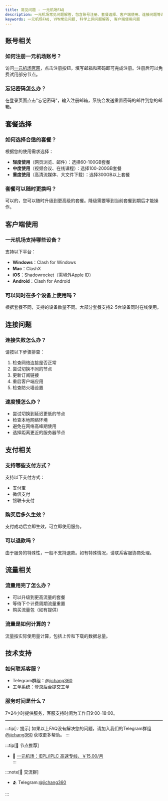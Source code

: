 ```yaml
---
title: 常见问题 - 一元机场FAQ
description: 一元机场常见问题解答，包含账号注册、套餐选择、客户端使用、连接问题等详细解答。
keywords: 一元机场FAQ, VPN常见问题, 科学上网问题解答, 客户端使用问题
---
```



## 账号相关

### 如何注册一元机场账号？
访问[一元机场官网](https://a.suola.link/1yuan)，点击注册按钮，填写邮箱和密码即可完成注册。注册后可以免费试用部分节点。

### 忘记密码怎么办？
在登录页面点击"忘记密码"，输入注册邮箱，系统会发送重置密码的邮件到您的邮箱。

## 套餐选择

### 如何选择合适的套餐？
根据您的使用需求选择：
- **轻度使用**（网页浏览、邮件）：选择60-100GB套餐
- **中度使用**（视频会议、在线课程）：选择100-200GB套餐  
- **重度使用**（高清流媒体、大文件下载）：选择300GB以上套餐

### 套餐可以随时更换吗？
可以的，您可以随时升级到更高级的套餐。降级需要等到当前套餐到期后才能操作。

## 客户端使用

### 一元机场支持哪些设备？
支持以下平台：
- **Windows**：Clash for Windows
- **Mac**：ClashX
- **iOS**：Shadowrocket（需境外Apple ID）
- **Android**：Clash for Android

### 可以同时在多个设备上使用吗？
根据套餐不同，支持的设备数量不同。大部分套餐支持2-5台设备同时在线使用。

## 连接问题

### 连接失败怎么办？
请按以下步骤排查：
1. 检查网络连接是否正常
2. 尝试切换不同的节点
3. 更新订阅链接
4. 重启客户端应用
5. 检查防火墙设置

### 速度慢怎么办？
- 尝试切换到延迟更低的节点
- 检查本地网络环境
- 避免在网络高峰期使用
- 选择距离更近的服务器节点

## 支付相关

### 支持哪些支付方式？
支持以下支付方式：
- 支付宝
- 微信支付
- 银联卡支付

### 购买后多久生效？
支付成功后立即生效，可立即使用服务。

### 可以退款吗？
由于服务的特殊性，一般不支持退款。如有特殊情况，请联系客服协商处理。

## 流量相关

### 流量用完了怎么办？
- 可以升级到更高流量的套餐
- 等待下个计费周期流量重置
- 购买流量包（如有提供）

### 流量是如何计算的？
流量按实际使用量计算，包括上传和下载的数据总量。

## 技术支持

### 如何联系客服？
- Telegram群组：[@jichang360](https://t.me/jichang360)
- 工单系统：登录后台提交工单

### 服务时间是什么？
7×24小时提供服务，客服支持时间为工作日9:00-18:00。

---

:::tip[💡 提示]
如果以上FAQ没有解决您的问题，请加入我们的Telegram群组 [@jichang360](https://t.me/jichang360) 获取更多帮助。
:::

:::tip[🎉 节点推荐]
- 🚀 <a href="https://a.suola.link/1yuan" rel="sponsored nofollow noopener" target="_blank">一元机场：IEPL/IPLC 高速专线，￥15.00/月</a><br>
:::

:::note[💬 交流群]

- 🫂 Telegram:[@jichang360](https://t.me/jichang360)

:::